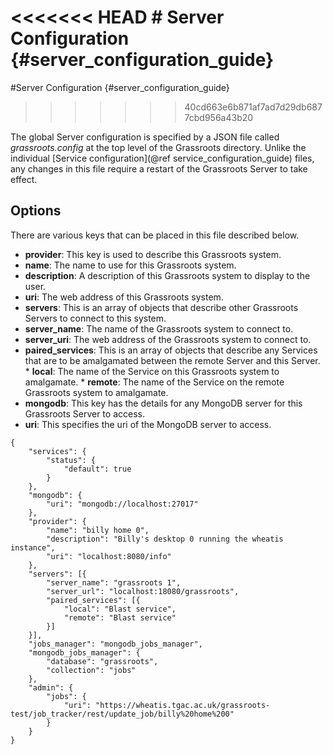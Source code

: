 <<<<<<< HEAD
﻿# Server Configuration {#server_configuration_guide}
=======
﻿#Server Configuration {#server_configuration_guide}

>>>>>>> 40cd663e6b871af7ad7d29db6877cbd956a43b20

The global Server configuration is specified by a JSON file called *grassroots.config* at the top level of the Grassroots directory.
Unlike the individual [Service configuration](@ref service_configuration_guide) files, any changes in this file require a restart of the Grassroots Server to take effect.

## Options

There are various keys that can be placed in this file described below.

 * **provider**: This key is used to describe this Grassroots system.
  * **name**: The name to use for this Grassroots system.
  * **description**: A description of this Grassroots system to display to the user. 
  * **uri**: The web address of this Grassroots system.
 * **servers**: This is an array of objects that describe other Grassroots Servers to connect to this system.
  * **server_name**: The name of the Grassroots system to connect to.
  * **server_uri**: The web address of the Grassroots system to connect to.
  * **paired_services**: This is an array of objects that describe any Services that are to be amalgamated between the remote Server and this Server.
  		* **local**: The name of the Service on this Grassroots system to amalgamate.
  		* **remote**: The name of the Service on the remote Grassroots system to amalgamate.
 * **mongodb**: This key has the details for any MongoDB server for this Grassroots Server to access. 
  * **uri**:  This specifies the uri of the MongoDB server to access.

~~~{json}
{
	"services": {
		"status": {
			"default": true
		}
	},
	"mongodb": {
		"uri": "mongodb://localhost:27017"
	},
	"provider": {
		"name": "billy home 0",
		"description": "Billy's desktop 0 running the wheatis instance",
		"uri": "localhost:8080/info"
	},
	"servers": [{
		"server_name": "grassroots 1",
		"server_url": "localhost:18080/grassroots",
		"paired_services": [{
			"local": "Blast service",
			"remote": "Blast service"
		}]
	}],
	"jobs_manager": "mongodb_jobs_manager",
	"mongodb_jobs_manager": {
		"database": "grassroots",
		"collection": "jobs"
	},	
	"admin": {
		"jobs": {
			"uri": "https://wheatis.tgac.ac.uk/grassroots-test/job_tracker/rest/update_job/billy%20home%200"
		}
	}
}
~~~
